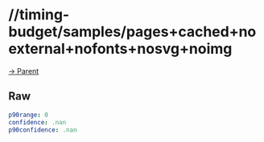 
# //timing-budget/samples/pages+cached+noexternal+nofonts+nosvg+noimg

[→ Parent](../..)


## Raw


```yaml
p90range: 0
confidence: .nan
p90confidence: .nan

```

